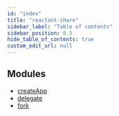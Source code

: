 ```yaml
---
id: "index"
title: "reactant-share"
sidebar_label: "Table of contents"
sidebar_position: 0.5
hide_table_of_contents: true
custom_edit_url: null
---
```


## Modules

- [createApp](modules/createApp.md)
- [delegate](modules/delegate.md)
- [fork](modules/fork.md)
